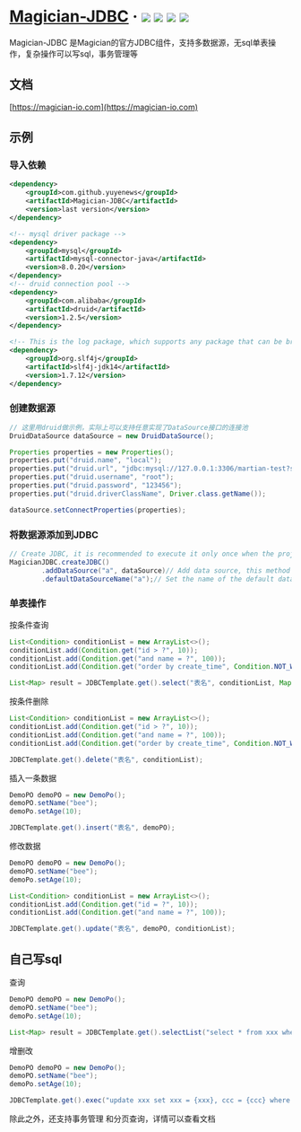 <h1> 
    <a href="https://magician-io.com">Magician-JDBC</a> ·
    <img src="https://img.shields.io/badge/licenes-MIT-brightgreen.svg"/>
    <img src="https://img.shields.io/badge/jdk-11+-brightgreen.svg"/>
    <img src="https://img.shields.io/badge/maven-3.5.4+-brightgreen.svg"/>
    <img src="https://img.shields.io/badge/release-master-brightgreen.svg"/>
</h1>

Magician-JDBC 是Magician的官方JDBC组件，支持多数据源，无sql单表操作，复杂操作可以写sql，事务管理等

## 文档

[https://magician-io.com](https://magician-io.com)

## 示例

### 导入依赖

```xml
<dependency>
    <groupId>com.github.yuyenews</groupId>
    <artifactId>Magician-JDBC</artifactId>
    <version>last version</version>
</dependency>

<!-- mysql driver package -->
<dependency>
    <groupId>mysql</groupId>
    <artifactId>mysql-connector-java</artifactId>
    <version>8.0.20</version>
</dependency>
<!-- druid connection pool -->
<dependency>
    <groupId>com.alibaba</groupId>
    <artifactId>druid</artifactId>
    <version>1.2.5</version>
</dependency>

<!-- This is the log package, which supports any package that can be bridged with slf4j -->
<dependency>
    <groupId>org.slf4j</groupId>
    <artifactId>slf4j-jdk14</artifactId>
    <version>1.7.12</version>
</dependency>
```
### 创建数据源
```java
// 这里用druid做示例，实际上可以支持任意实现了DataSource接口的连接池
DruidDataSource dataSource = new DruidDataSource();

Properties properties = new Properties();
properties.put("druid.name", "local");
properties.put("druid.url", "jdbc:mysql://127.0.0.1:3306/martian-test?serverTimezone=Asia/Shanghai&useUnicode=true&characterEncoding=utf8&autoReconnect=true&rewriteBatchedStatements=true&useSSL=false");
properties.put("druid.username", "root");
properties.put("druid.password", "123456");
properties.put("druid.driverClassName", Driver.class.getName());

dataSource.setConnectProperties(properties);
```

### 将数据源添加到JDBC
```java
// Create JDBC, it is recommended to execute it only once when the project starts
MagicianJDBC.createJDBC()
        .addDataSource("a", dataSource)// Add data source, this method can be called multiple times to add multiple data sources
        .defaultDataSourceName("a");// Set the name of the default data source
```

### 单表操作

按条件查询
```java
List<Condition> conditionList = new ArrayList<>();
conditionList.add(Condition.get("id > ?", 10));
conditionList.add(Condition.get("and name = ?", 100));
conditionList.add(Condition.get("order by create_time", Condition.NOT_WHERE));

List<Map> result = JDBCTemplate.get().select("表名", conditionList, Map.class);
```

按条件删除
```java
List<Condition> conditionList = new ArrayList<>();
conditionList.add(Condition.get("id > ?", 10));
conditionList.add(Condition.get("and name = ?", 100));
conditionList.add(Condition.get("order by create_time", Condition.NOT_WHERE));

JDBCTemplate.get().delete("表名", conditionList);
```

插入一条数据
```java
DemoPO demoPO = new DemoPo();
demoPO.setName("bee");
demoPo.setAge(10);

JDBCTemplate.get().insert("表名", demoPO);
```
修改数据
```java
DemoPO demoPO = new DemoPo();
demoPO.setName("bee");
demoPo.setAge(10);

List<Condition> conditionList = new ArrayList<>();
conditionList.add(Condition.get("id = ?", 10));
conditionList.add(Condition.get("and name = ?", 100));

JDBCTemplate.get().update("表名", demoPO, conditionList);
```

## 自己写sql

查询

```java
DemoPO demoPO = new DemoPo();
demoPO.setName("bee");
demoPo.setAge(10);

List<Map> result = JDBCTemplate.get().selectList("select * from xxx where name={name} and age={age}", demoPO, Map.class);
```

增删改

```java
DemoPO demoPO = new DemoPo();
demoPO.setName("bee");
demoPo.setAge(10);

JDBCTemplate.get().exec("update xxx set xxx = {xxx}, ccc = {ccc} where name={name} and age={age}", demoPO);
```

除此之外，还支持事务管理 和分页查询，详情可以查看文档